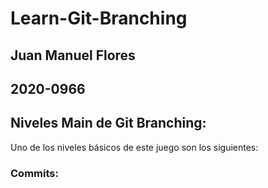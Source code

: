 # Learn-Git-Branching

## Juan Manuel Flores
## 2020-0966

## Niveles Main de Git Branching:
Uno de los niveles básicos de este juego son los siguientes:

### Commits:

